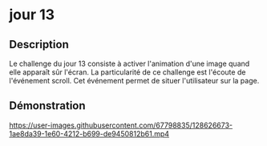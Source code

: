 # jour 13
## Description
Le challenge du jour 13 consiste à activer l'animation d'une image quand elle apparaît sûr l'écran.
La particularité de ce challenge est l'écoute de l'événement scroll. Cet événement permet de situer l'utilisateur sur la page.

## Démonstration
https://user-images.githubusercontent.com/67798835/128626673-1ae8da39-1e60-4212-b699-de9450812b61.mp4

